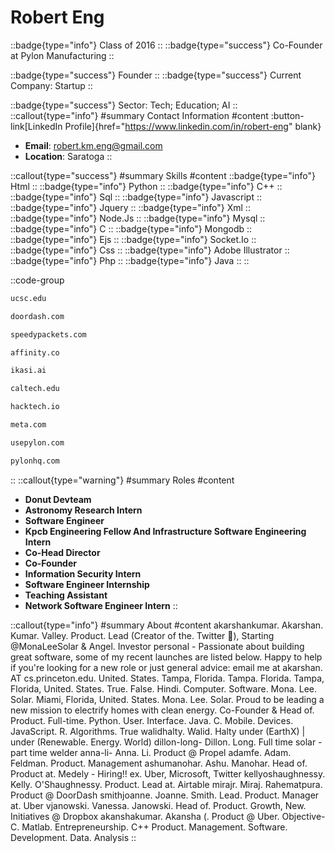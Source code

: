 # Robert Eng
::badge{type="info"}
Class of 2016
::
::badge{type="success"}
Co-Founder at Pylon Manufacturing
::

::badge{type="success"}
Founder
::
::badge{type="success"}
Current Company: Startup
::

::badge{type="success"}
Sector: Tech; Education; AI
::
::callout{type="info"}
#summary
Contact Information
#content
:button-link[LinkedIn Profile]{href="https://www.linkedin.com/in/robert-eng" blank}
- **Email**: robert.km.eng@gmail.com
- **Location**: Saratoga
::

::callout{type="success"}
#summary
Skills
#content
::badge{type="info"}
Html
::
::badge{type="info"}
Python
::
::badge{type="info"}
C++
::
::badge{type="info"}
Sql
::
::badge{type="info"}
Javascript
::
::badge{type="info"}
Jquery
::
::badge{type="info"}
Xml
::
::badge{type="info"}
Node.Js
::
::badge{type="info"}
Mysql
::
::badge{type="info"}
C
::
::badge{type="info"}
Mongodb
::
::badge{type="info"}
Ejs
::
::badge{type="info"}
Socket.Io
::
::badge{type="info"}
Css
::
::badge{type="info"}
Adobe Illustrator
::
::badge{type="info"}
Php
::
::badge{type="info"}
Java
::
::

::code-group
```bash [UC Santa Cruz]
ucsc.edu
```
```bash [DoorDash]
doordash.com
```
```bash [Speedy Packets]
speedypackets.com
```
```bash [Affinity]
affinity.co
```
```bash [Ikasi.ai]
ikasi.ai
```
```bash [California Institute of Technology]
caltech.edu
```
```bash [Hacktech]
hacktech.io
```
```bash [Meta]
meta.com
```
```bash [Pylon]
usepylon.com
```
```bash [Pylon Manufacturing]
pylonhq.com
```
::
::callout{type="warning"}
#summary
Roles
#content
- **Donut Devteam**
- **Astronomy Research Intern**
- **Software Engineer**
- **Kpcb Engineering Fellow And Infrastructure Software Engineering Intern**
- **Co-Head Director**
- **Co-Founder**
- **Information Security Intern**
- **Software Engineer Internship**
- **Teaching Assistant**
- **Network Software Engineer Intern**
::

::callout{type="info"}
#summary
About
#content
akarshankumar. Akarshan. Kumar. Valley. Product. Lead (Creator of the. Twitter 💙), Starting @MonaLeeSolar & Angel. Investor personal - Passionate about building great software, some of my recent launches are listed below. Happy to help if you're looking for a new role or just general advice: email me at akarshan. AT cs.princeton.edu. United. States. Tampa, Florida. Tampa. Florida. Tampa, Florida, United. States. True. False. Hindi. Computer. Software. Mona. Lee. Solar. Miami, Florida, United. States. Mona. Lee. Solar. Proud to be leading a new mission to electrify homes with clean energy. Co-Founder & Head of. Product. Full-time. Python. User. Interface. Java. C. Mobile. Devices. JavaScript. R. Algorithms. True walidhalty. Walid. Halty under (EarthX) | under (Renewable. Energy. World) dillon-long- Dillon. Long. Full time solar - part time welder anna-li- Anna. Li. Product @ Propel adamfe. Adam. Feldman. Product. Management ashumanohar. Ashu. Manohar. Head of. Product at. Medely - Hiring!! ex. Uber, Microsoft, Twitter kellyoshaughnessy. Kelly. O'Shaughnessy. Product. Lead at. Airtable mirajr. Miraj. Rahematpura. Product @ DoorDash smithjoanne. Joanne. Smith. Lead. Product. Manager at. Uber vjanowski. Vanessa. Janowski. Head of. Product. Growth, New. Initiatives @ Dropbox akanshakumar. Akansha (. Product @ Uber. Objective-C. Matlab. Entrepreneurship. C++ Product. Management. Software. Development. Data. Analysis
::

